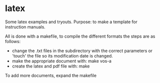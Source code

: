 # latex
Some latex examples and tryouts.
Purpose: to make a template for instruction manuals.

All is done with a makefile, to compile the different formats the steps are as follows:
* change the .txt files in the subdirectory with the correct parameters or 'touch' the file so its modification date is changed.
* make the appropriate document with:
	make vos-a
* create the latex and pdf file with:
	make

To add more documents, expand the makefile
